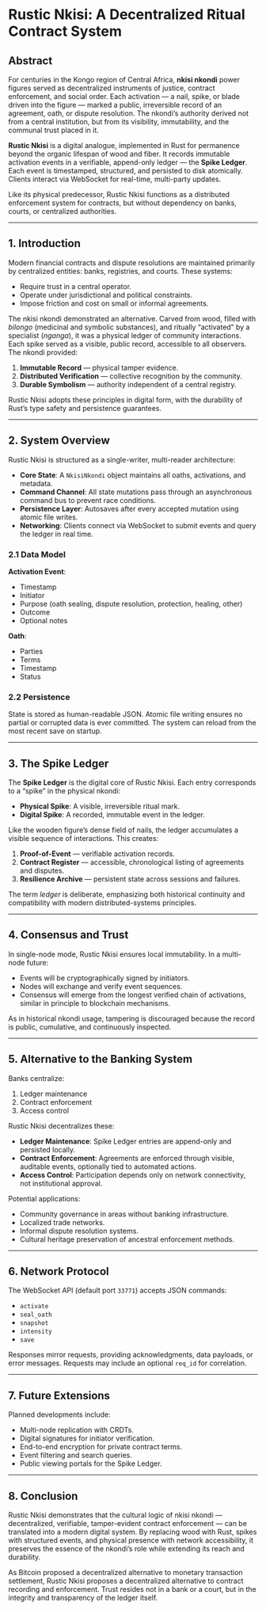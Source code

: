 # Rustic Nkisi: A Decentralized Ritual Contract System

## Abstract

For centuries in the Kongo region of Central Africa, **nkisi nkondi** power figures served as decentralized instruments of justice, contract enforcement, and social order. Each activation — a nail, spike, or blade driven into the figure — marked a public, irreversible record of an agreement, oath, or dispute resolution. The nkondi’s authority derived not from a central institution, but from its visibility, immutability, and the communal trust placed in it.

**Rustic Nkisi** is a digital analogue, implemented in Rust for permanence beyond the organic lifespan of wood and fiber. It records immutable activation events in a verifiable, append-only ledger — the **Spike Ledger**. Each event is timestamped, structured, and persisted to disk atomically. Clients interact via WebSocket for real-time, multi-party updates.  

Like its physical predecessor, Rustic Nkisi functions as a distributed enforcement system for contracts, but without dependency on banks, courts, or centralized authorities.

---

## 1. Introduction

Modern financial contracts and dispute resolutions are maintained primarily by centralized entities: banks, registries, and courts. These systems:
- Require trust in a central operator.
- Operate under jurisdictional and political constraints.
- Impose friction and cost on small or informal agreements.

The nkisi nkondi demonstrated an alternative. Carved from wood, filled with *bilongo* (medicinal and symbolic substances), and ritually “activated” by a specialist (*nganga*), it was a physical ledger of community interactions. Each spike served as a visible, public record, accessible to all observers. The nkondi provided:
1. **Immutable Record** — physical tamper evidence.
2. **Distributed Verification** — collective recognition by the community.
3. **Durable Symbolism** — authority independent of a central registry.

Rustic Nkisi adopts these principles in digital form, with the durability of Rust’s type safety and persistence guarantees.

---

## 2. System Overview

Rustic Nkisi is structured as a single-writer, multi-reader architecture:
- **Core State**: A `NkisiNkondi` object maintains all oaths, activations, and metadata.
- **Command Channel**: All state mutations pass through an asynchronous command bus to prevent race conditions.
- **Persistence Layer**: Autosaves after every accepted mutation using atomic file writes.
- **Networking**: Clients connect via WebSocket to submit events and query the ledger in real time.

### 2.1 Data Model

**Activation Event**:
- Timestamp
- Initiator
- Purpose (oath sealing, dispute resolution, protection, healing, other)
- Outcome
- Optional notes

**Oath**:
- Parties
- Terms
- Timestamp
- Status

### 2.2 Persistence

State is stored as human-readable JSON. Atomic file writing ensures no partial or corrupted data is ever committed. The system can reload from the most recent save on startup.

---

## 3. The Spike Ledger

The **Spike Ledger** is the digital core of Rustic Nkisi. Each entry corresponds to a “spike” in the physical nkondi:
- **Physical Spike**: A visible, irreversible ritual mark.
- **Digital Spike**: A recorded, immutable event in the ledger.

Like the wooden figure’s dense field of nails, the ledger accumulates a visible sequence of interactions. This creates:
1. **Proof-of-Event** — verifiable activation records.
2. **Contract Register** — accessible, chronological listing of agreements and disputes.
3. **Resilience Archive** — persistent state across sessions and failures.

The term *ledger* is deliberate, emphasizing both historical continuity and compatibility with modern distributed-systems principles.

---

## 4. Consensus and Trust

In single-node mode, Rustic Nkisi ensures local immutability. In a multi-node future:
- Events will be cryptographically signed by initiators.
- Nodes will exchange and verify event sequences.
- Consensus will emerge from the longest verified chain of activations, similar in principle to blockchain mechanisms.

As in historical nkondi usage, tampering is discouraged because the record is public, cumulative, and continuously inspected.

---

## 5. Alternative to the Banking System

Banks centralize:
1. Ledger maintenance
2. Contract enforcement
3. Access control

Rustic Nkisi decentralizes these:
- **Ledger Maintenance**: Spike Ledger entries are append-only and persisted locally.
- **Contract Enforcement**: Agreements are enforced through visible, auditable events, optionally tied to automated actions.
- **Access Control**: Participation depends only on network connectivity, not institutional approval.

Potential applications:
- Community governance in areas without banking infrastructure.
- Localized trade networks.
- Informal dispute resolution systems.
- Cultural heritage preservation of ancestral enforcement methods.

---

## 6. Network Protocol

The WebSocket API (default port `33771`) accepts JSON commands:
- `activate`
- `seal_oath`
- `snapshot`
- `intensity`
- `save`

Responses mirror requests, providing acknowledgments, data payloads, or error messages. Requests may include an optional `req_id` for correlation.

---

## 7. Future Extensions

Planned developments include:
- Multi-node replication with CRDTs.
- Digital signatures for initiator verification.
- End-to-end encryption for private contract terms.
- Event filtering and search queries.
- Public viewing portals for the Spike Ledger.

---

## 8. Conclusion

Rustic Nkisi demonstrates that the cultural logic of nkisi nkondi — decentralized, verifiable, tamper-evident contract enforcement — can be translated into a modern digital system. By replacing wood with Rust, spikes with structured events, and physical presence with network accessibility, it preserves the essence of the nkondi’s role while extending its reach and durability.

As Bitcoin proposed a decentralized alternative to monetary transaction settlement, Rustic Nkisi proposes a decentralized alternative to contract recording and enforcement. Trust resides not in a bank or a court, but in the integrity and transparency of the ledger itself.

